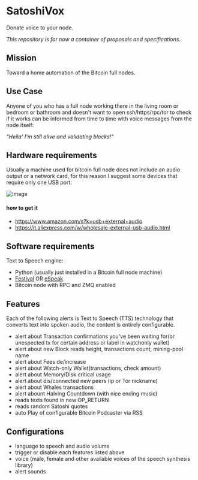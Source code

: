 # SatoshiVox
Donate voice to your node.

*This repository is for now a container of proposals and specifications..*

## Mission
Toward a home automation of the Bitcoin full nodes.

## Use Case

Anyone of you who has a full node working there in the living room or bedroom or bathroom and doesn't want to open ssh/https/rpc/tor to check if it works can be informed from time to time with voice messages from the node itself:

*"Heila' I'm still alive and validating blocks!"*

## Hardware requirements
Usually a machine used for bitcoin full node does not include an audio output or a network card, for this reason I suggest some devices that require only one USB port:

![image](https://github.com/st3b1t/SatoshiVox/assets/113633676/68472cb6-e7b6-49c6-a34a-250f4176e02f)


#### how to get it
- https://www.amazon.com/s?k=usb+external+audio
- https://it.aliexpress.com/w/wholesale-external-usb-audio.html

## Software requirements

Text to Speech engine:

- Python (usually just installed in a Bitcoin full node machine)
- [Festival](https://github.com/festvox/festival) OR [eSpeak](https://github.com/espeak-ng/espeak-ng)
- Bitcoin node with RPC and ZMQ enabled

## Features
Each of the following alerts is Text to Speech (TTS) technology that converts text into spoken audio, the content is entirely configurable.

- alert about Transaction confirmations you've been waiting for(or unespected tx for certain address or label in watchonly wallet)
- alert about new Block reads height, transactions count, mining-pool name
- alert about Fees de/increase
- alert about Watch-only Wallet(transactions, check amount)
- alert about Memory/Disk critical usage
- alert about dis/connected new peers (ip or Tor nickname)
- alert about Whales transactions
- alert abount Halving Countdown (with nice ending music)
- reads texts found in new OP_RETURN
- reads random Satoshi quotes
- auto Play of configurable Bitcoin Podcaster via RSS

## Configurations

- language to speech and audio volume
- trigger or disable each features listed above
- voice (male, female and other available voices of the speech synthesis library)
- alert sounds
